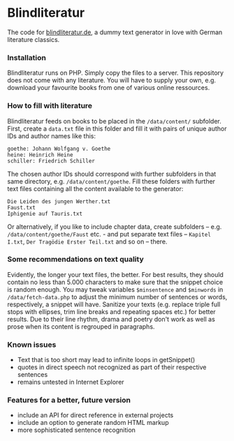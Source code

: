 # Blindliteratur
The code for [blindliteratur.de](http://blindliteratur.matthiasplanitzer.de), a dummy text generator in love with German literature classics.

### Installation
Blindliteratur runs on PHP. Simply copy the files to a server. This repository does not come with any literature. You will have to supply your own, e.g. download your favourite books from one of various online ressources.

### How to fill with literature
Blindliteratur feeds on books to be placed in the `/data/content/` subfolder. First, create a `data.txt` file in this folder and fill it with pairs of unique author IDs and author names like this:

```
goethe: Johann Wolfgang v. Goethe
heine: Heinrich Heine
schiller: Friedrich Schiller
```

The chosen author IDs should correspond with further subfolders in that same directory, e.g. `/data/content/goethe`. Fill these folders with further text files containing all the content available to the generator:

```
Die Leiden des jungen Werther.txt
Faust.txt
Iphigenie auf Tauris.txt
```

Or alternatively, if you like to include chapter data, create subfolders – e.g. `/data/content/goethe/Faust` etc. - and put separate text files – `Kapitel I.txt`, `Der Tragödie Erster Teil.txt` and so on – there.

### Some recommendations on text quality
Evidently, the longer your text files, the better. For best results, they should contain no less than 5.000 characters to make sure that the snippet choice is random enough. You may tweak variables `$minsentence` and `$minwords` in `/data/fetch-data.php` to adjust the minimum number of sentences or words, respectively, a snippet will have. Sanitize your texts (e.g. replace triple full stops with ellipses, trim line breaks and repeating spaces etc.) for better results. Due to their line rhythm, drama and poetry don't work as well as prose when its content is regrouped in paragraphs.

### Known issues
- Text that is too short may lead to infinite loops in getSnippet()
- quotes in direct speech not recognized as part of their respective sentences
- remains untested in Internet Explorer

### Features for a better, future version
- include an API for direct reference in external projects
- include an option to generate random HTML markup
- more sophisticated sentence recognition
